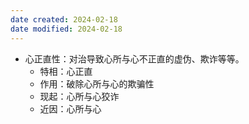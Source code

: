 ```yaml
---
date created: 2024-02-18
date modified: 2024-02-18
---
```

- 心正直性：对治导致心所与心不正直的虚伪、欺诈等等。
    - 特相：心正直
    - 作用：破除心所与心的欺骗性
    - 现起：心所与心狡诈
    - 近因：心所与心
